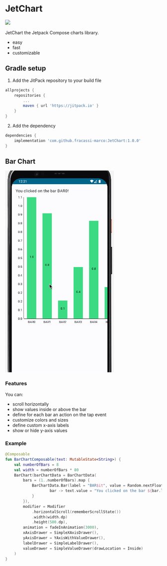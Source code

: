 # JetChart
[![](https://jitpack.io/v/fracassi-marco/JetChart.svg)](https://jitpack.io/#fracassi-marco/JetChart)

JetChart the Jetpack Compose charts library.
* easy
* fast
* customizable

## Gradle setup
1. Add the JitPack repository to your build file 
```groovy
allprojects {
    repositories {
        ...
        maven { url 'https://jitpack.io' }
    }
}
```
2. Add the dependency
```groovy
dependencies {
    implementation 'com.github.fracassi-marco:JetChart:1.0.0'
}
```

## Bar Chart
![Contribution guidelines for this project](docs/bar1.gif)

### Features
You can:
- scroll horizontally
- show values inside or above the bar
- define for each bar an action on the tap event
- customize colors and sizes
- define custom x-axis labels
- show or hide y-axis values

### Example
```kotlin
@Composable
fun BarChartComposable(text: MutableState<String>) {
    val numberOfBars = 8
    val width = numberOfBars * 80
    BarChart(barChartData = BarChartData(
        bars = (1..numberOfBars).map {
            BarChartData.Bar(label = "BAR$it", value = Random.nextFloat(), color = JetGreen) {
                    bar -> text.value = "You clicked on the bar ${bar.label}!"
            }
        }),
        modifier = Modifier
            .horizontalScroll(rememberScrollState())
            .width(width.dp)
            .height(500.dp),
        animation = fadeInAnimation(3000),
        xAxisDrawer = SimpleXAxisDrawer(),
        yAxisDrawer = YAxisWithValueDrawer(),
        labelDrawer = SimpleLabelDrawer(),
        valueDrawer = SimpleValueDrawer(drawLocation = Inside)
    )
}
```
